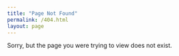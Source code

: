```yaml
---
title: "Page Not Found"
permalink: /404.html
layout: page
---
```



Sorry, but the page you were trying to view does not exist.
